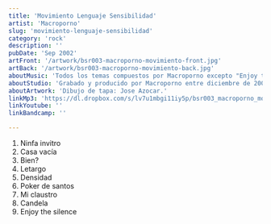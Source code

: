 ```yaml
---
title: 'Movimiento Lenguaje Sensibilidad'
artist: 'Macroporno'
slug: 'movimiento-lenguaje-sensibilidad'
category: 'rock'
description: ''
pubDate: 'Sep 2002'
artFront: '/artwork/bsr003-macroporno-movimiento-front.jpg'
artBack: '/artwork/bsr003-macroporno-movimiento-back.jpg'
aboutMusic: 'Todos los temas compuestos por Macroporno excepto "Enjoy the silence" (Depeche Mode)'
aboutStudio: 'Grabado y producido por Macroporno entre diciembre de 2001 y febrero de 2002 en Rancho Indigno studios. Técnico de grabación, mezcla y masterización: Leandro Ramallo.'
aboutArtwork: 'Dibujo de tapa: Jose Azocar.'
linkMp3: 'https://dl.dropbox.com/s/lv7u1mbgi11iy5p/bsr003_macroporno_movimiento-lenguaje-sensibilidad.zip'
linkYoutube: ''
linkBandcamp: ''

---
```


1. Ninfa invitro
2. Casa vacía
3. Bien?
4. Letargo
5. Densidad
6. Poker de santos
7. Mi claustro
8. Candela
9. Enjoy the silence
